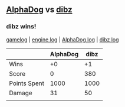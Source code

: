 ## [AlphaDog](<../../AlphaDog/README.md>) vs [dibz](<../../dibz/README.md>)
### dibz wins!

[gamelog](<gamelog.json>) | [engine log](<engine>) | [AlphaDog log](<AlphaDog>) | [dibz log](<dibz>)

|              | AlphaDog | dibz |
| ------------ | -------- | ---- |
| Wins         |       +0 |   +1 |
| Score        |        0 |  380 |
| Points Spent |     1000 | 1000 |
| Damage       |       31 |   50 |
|              |          |      |
